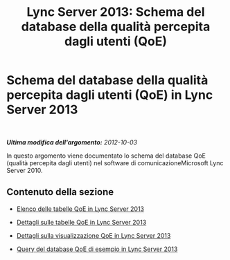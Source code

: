 ﻿---
title: 'Lync Server 2013: Schema del database della qualità percepita dagli utenti (QoE)'
TOCTitle: Schema del database della qualità percepita dagli utenti (QoE)
ms:assetid: 87b9c534-a1b1-48a6-bf51-cb232f5240c1
ms:mtpsurl: https://technet.microsoft.com/it-it/library/Gg398687(v=OCS.15)
ms:contentKeyID: 49301235
ms.date: 08/24/2015
mtps_version: v=OCS.15
ms.translationtype: HT
---

# Schema del database della qualità percepita dagli utenti (QoE) in Lync Server 2013

 

_**Ultima modifica dell'argomento:** 2012-10-03_

In questo argomento viene documentato lo schema del database QoE (qualità percepita dagli utenti) nel software di comunicazioneMicrosoft Lync Server 2010.

## Contenuto della sezione

  - [Elenco delle tabelle QoE in Lync Server 2013](lync-server-2013-list-of-qoe-tables.md)

  - [Dettagli sulle tabelle QoE in Lync Server 2013](lync-server-2013-qoe-table-details.md)

  - [Dettagli sulla visualizzazione QoE in Lync Server 2013](lync-server-2013-qoe-view-details.md)

  - [Query del database QoE di esempio in Lync Server 2013](lync-server-2013-sample-qoe-database-queries.md)

